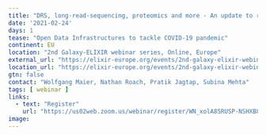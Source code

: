 ```yaml
---
title: "DRS, long-read-sequencing, proteomics and more - An update to recent COVID-19 workflow developments"
date: '2021-02-24'
days: 1
tease: "Open Data Infrastructures to tackle COVID-19 pandemic"
continent: EU
location: "2nd Galaxy-ELIXIR webinar series, Online, Europe"
external_url: "https://elixir-europe.org/events/2nd-galaxy-elixir-webinar-series#session5"
location_url: "https://elixir-europe.org/events/2nd-galaxy-elixir-webinar-series"
gtn: false
contact: "Wolfgang Maier, Nathan Roach, Pratik Jagtap, Subina Mehta"
tags: [ webinar ]
links:
  - text: "Register"
    url: "https://us02web.zoom.us/webinar/register/WN_xolA85RUSP-NSHXB8CIztA"
image: 
---
```

